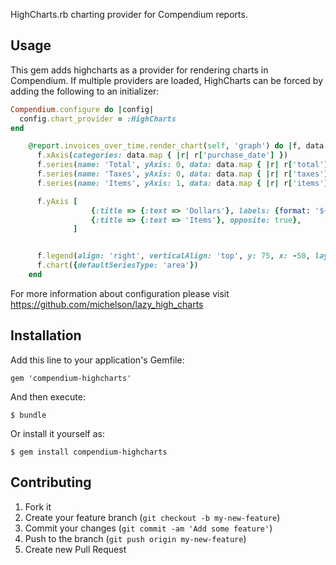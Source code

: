 HighCharts.rb charting provider for Compendium reports.

## Usage

This gem adds highcharts as a provider for rendering charts in Compendium. If multiple providers are loaded,
HighCharts can be forced by adding the following to an initializer:

```ruby
Compendium.configure do |config|
  config.chart_provider = :HighCharts
end
```

```ruby
    @report.invoices_over_time.render_chart(self, 'graph') do |f, data|
      f.xAxis(categories: data.map { |r| r['purchase_date'] })
      f.series(name: 'Total', yAxis: 0, data: data.map { |r| r['total'] })
      f.series(name: 'Taxes', yAxis: 0, data: data.map { |r| r['taxes'] })
      f.series(name: 'Items', yAxis: 1, data: data.map { |r| r['items'] }, type: 'line')

      f.yAxis [
                  {:title => {:text => 'Dollars'}, labels: {format: '${value}'}},
                  {:title => {:text => 'Items'}, opposite: true},
              ]


      f.legend(align: 'right', verticalAlign: 'top', y: 75, x: -50, layout: 'vertical')
      f.chart({defaultSeriesType: 'area'})
    end
```

For more information about configuration please visit https://github.com/michelson/lazy_high_charts

## Installation

Add this line to your application's Gemfile:

    gem 'compendium-highcharts'

And then execute:

    $ bundle

Or install it yourself as:

    $ gem install compendium-highcharts

## Contributing

1. Fork it
2. Create your feature branch (`git checkout -b my-new-feature`)
3. Commit your changes (`git commit -am 'Add some feature'`)
4. Push to the branch (`git push origin my-new-feature`)
5. Create new Pull Request
